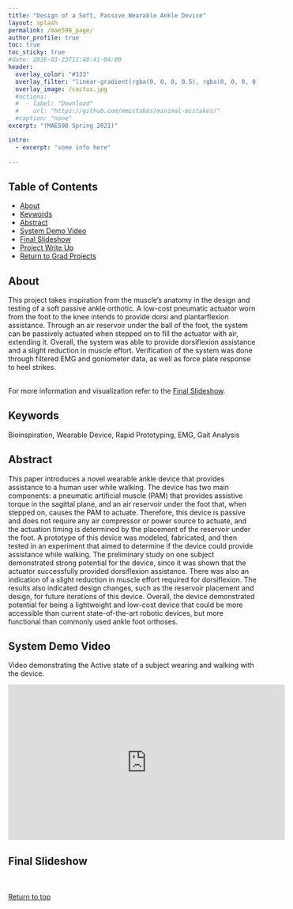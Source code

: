 ```yaml
---
title: "Design of a Soft, Passive Wearable Ankle Device"
layout: splash
permalink: /mae598_page/
author_profile: true
toc: true
toc_sticky: true
#date: 2016-03-23T11:48:41-04:00
header:
  overlay_color: "#333"
  overlay_filter: "linear-gradient(rgba(0, 0, 0, 0.5), rgba(0, 0, 0, 0.5))"
  overlay_image: /cactus.jpg
  #actions:
  #  - label: "Download"
  #    url: "https://github.com/mmistakes/minimal-mistakes/"
  #caption: "none"
excerpt: "(MAE598 Spring 2021)"

intro: 
  - excerpt: "some info here"   
   
---
```

## Table of Contents
- [About](/mae598_page/#about)<br>
- [Keywords](/mae598_page/#keywords)  <br> 
- [Abstract](/mae598_page/#abstract) <br>
- [System Demo Video](/mae598_page/#system-demo-video)  <br>
- [Final Slideshow](/mae598_page/#final-slideshow) <br>
- [Project Write Up](/mae598_page/#project-write-up) <br>
- [Return to Grad Projects](/grad_projects/) 



## About
This project takes inspiration from the muscle’s anatomy in the design and testing of a soft passive ankle orthotic. A low-cost pneumatic actuator worn from the foot to the knee intends to provide dorsi and plantarflexion assistance. Through an air reservoir under the ball of the foot, the system can be passively actuated when stepped on to fill the actuator with air, extending it. Overall, the system was able to provide dorsiflexion assistance and a slight reduction in muscle effort. Verification of the system was done through filtered EMG and goniometer data, as well as force plate response to heel strikes. <br><br>

For more information and visualization refer to the [Final Slideshow](/mae598_page/#final-slideshow). 

## Keywords
Bioinspiration, Wearable Device, Rapid Prototyping, EMG, Gait Analysis

## Abstract
This paper introduces a novel wearable ankle device that provides assistance to a human user while walking. The device has two main components: a pneumatic artificial muscle (PAM) that provides assistive torque in the sagittal plane, and an air reservoir under the foot that, when stepped on, causes the PAM to actuate. Therefore, this device is passive and does not require any air compressor or power source to actuate, and the actuation timing is determined by the placement of the reservoir under the foot. A prototype of this device was modeled, fabricated, and then tested in an experiment that aimed to determine if the device could provide assistance while walking. The preliminary study on one subject demonstrated strong potential for the device, since it was shown that the actuator successfully provided dorsiflexion assistance. There was also an indication of a slight reduction in muscle effort required for dorsiflexion. The results also indicated design changes, such as the reservoir placement and design, for future iterations of this device. Overall, the device demonstrated potential for being a lightweight and low-cost device that could be more accessible than current state-of-the-art robotic devices, but more functional than commonly used ankle foot orthoses.


## System Demo Video
Video demonstrating the Active state of a subject wearing and walking with the device. 
<iframe width="560" height="315" src="https://www.youtube.com/embed/BBHF2s-hBws" title="YouTube video player" frameborder="0" allow="accelerometer; autoplay; clipboard-write; encrypted-media; gyroscope; picture-in-picture" allowfullscreen></iframe>

## Final Slideshow
<object data="{{ site.url }}{{ site.baseurl }}/_pages/graduate/MAE598/Final Presentation.pdf" width="1000" height="1000" type='application/pdf'></object>

<br><br>
[Return to top](/mae598_page/#table-of-contents)
